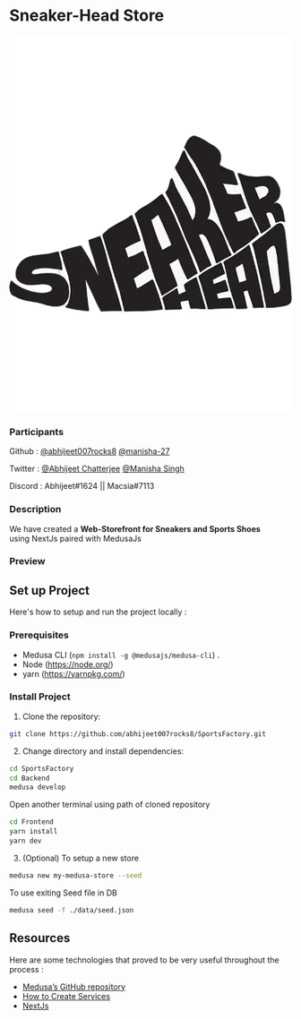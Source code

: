 # Sneaker-Head Store

![mylogo.png](./logoW.webp)

### Participants

Github : [@abhijeet007rocks8](https://github.com/abhijeet007rocks8) [@manisha-27](https://github.com/manisha-27)

Twitter : [@Abhijeet Chatterjee](https://twitter.com/Abhijee58090064) [@Manisha Singh]()

Discord : Abhijeet#1624  ||  Macsia#7113

### Description
We have created a **Web-Storefront for Sneakers and Sports Shoes** <br/> 
using NextJs paired with MedusaJs

### Preview


## Set up Project
Here's how to setup and run the project locally :

### Prerequisites
- Medusa CLI (```npm install -g @medusajs/medusa-cli```) .
- Node (https://node.org/)
- yarn (https://yarnpkg.com/)


### Install Project
1. Clone the repository:

```bash
git clone https://github.com/abhijeet007rocks8/SportsFactory.git
```

2. Change directory and install dependencies:

```bash
cd SportsFactory
cd Backend
medusa develop
```
Open another terminal using path of cloned repository
```bash
cd Frontend 
yarn install
yarn dev
```

3. (Optional)
To setup a new store 
```bash
medusa new my-medusa-store --seed
```

To use exiting Seed file in DB
```bash
medusa seed -f ./data/seed.json
```

## Resources
Here are some technologies that proved to be very useful throughout the process :

- [Medusa’s GitHub repository](https://github.com/medusajs/medusa)
- [How to Create Services](https://docs.medusajs.com/advanced/backend/services/create-service)
- [NextJs](https://nextjs.org/)
